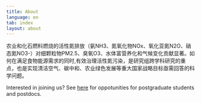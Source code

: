 ```yaml
---
title: About
language: en
tab: index
layout: about
---
```


农业和化石燃料燃烧的活性氮排放（氨NH3、氮氧化物NOx、氧化亚氮N2O、硝态氮NO3-）对细颗粒物PM2.5、臭氧O3、水体富营养化和气候变化贡献显著。如何在满足食物能源需求的同时,有效治理活性氮污染，是研究组跨学科研究的重点，也是实现清洁空气、碳中和、农业绿色发展等重大国家战略目标亟需回答的科学问题。

Interested in joining us? See [here](joinus.html) for oppotunities for postgraduate students and postdocs.
